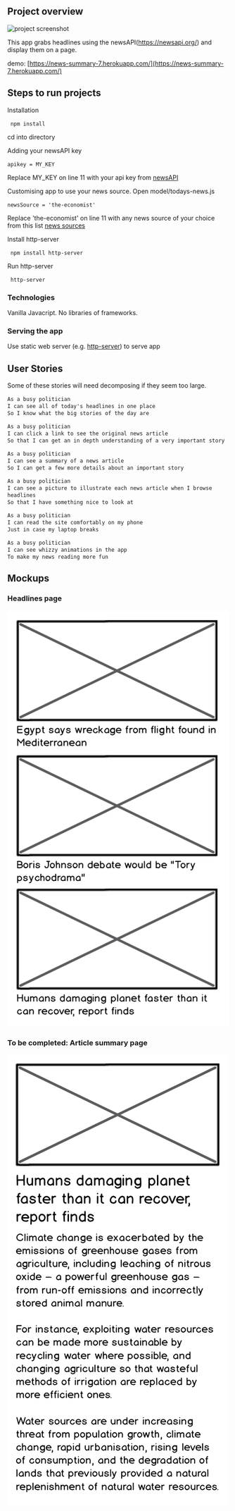 ## Project overview

![project screenshot](https://i.imgur.com/Si5LnHF.png)

This app grabs headlines using the newsAPI(https://newsapi.org/) and display them on a page.

demo: [https://news-summary-7.herokuapp.com/](https://news-summary-7.herokuapp.com/)

## Steps to run projects

Installation
```
 npm install
```

cd into directory

Adding your newsAPI key

```
apikey = MY_KEY
```
Replace MY_KEY on line 11 with your api key from [newsAPI](https://newsapi.org/)


Customising app to use your news source.
Open model/todays-news.js

```
newsSource = 'the-economist'
```
Replace 'the-economist' on line 11 with any news source of your choice from this list [news sources](https://newsapi.org/sources)


Install http-server 
```
 npm install http-server
```
Run http-server
```
 http-server 
```







### Technologies

Vanilla Javacript. No libraries of frameworks.


### Serving the app

Use static web server (e.g. [http-server](https://www.npmjs.com/package/http-server)) to serve app

## User Stories

Some of these stories will need decomposing if they seem too large.

```
As a busy politician
I can see all of today's headlines in one place
So I know what the big stories of the day are
```

```
As a busy politician
I can click a link to see the original news article
So that I can get an in depth understanding of a very important story
```

```
As a busy politician
I can see a summary of a news article
So I can get a few more details about an important story
```

```
As a busy politician
I can see a picture to illustrate each news article when I browse headlines
So that I have something nice to look at
```

```
As a busy politician
I can read the site comfortably on my phone
Just in case my laptop breaks
```

```
As a busy politician
I can see whizzy animations in the app
To make my news reading more fun
```

## Mockups

### Headlines page

![Headlines page mockup](/images/news-summary-project-headlines-page-mockup.png)

### To be completed: Article summary page

![Article page mockup](/images/news-summary-project-article-page-mockup.png)


